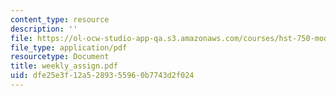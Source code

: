 ```yaml
---
content_type: resource
description: ''
file: https://ol-ocw-studio-app-qa.s3.amazonaws.com/courses/hst-750-modeling-issues-in-speech-and-hearing-spring-2006/dfe25e3f12a5289355960b7743d2f024_weekly_assign.pdf
file_type: application/pdf
resourcetype: Document
title: weekly_assign.pdf
uid: dfe25e3f-12a5-2893-5596-0b7743d2f024
---
```

